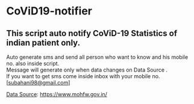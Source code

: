 # CoViD19-notifier
## This script auto notify CoViD-19 Statistics of indian patient only.
Auto generate sms and send all person who want to know and his mobile no. also inside script.<br>
Message will generate only when data changes on Data Source .<br>
If you want to get sms come inside inbox with your mobile no. [subahani98@gmail.com]

[Data Source](https://www.mohfw.gov.in/): https://www.mohfw.gov.in/
